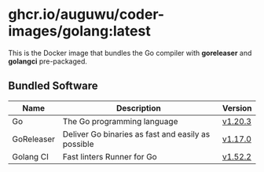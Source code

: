 # ghcr.io/auguwu/coder-images/golang:latest
This is the Docker image that bundles the Go compiler with **goreleaser** and **golangci** pre-packaged.

## Bundled Software
| Name       | Description                                        | Version               |
| ---------- | -------------------------------------------------- | --------------------- |
| Go         | The Go programming language                        | [v1.20.3][golang]       |
| GoReleaser | Deliver Go binaries as fast and easily as possible | [v1.17.0][goreleaser] |
| Golang CI  | Fast linters Runner for Go                         | [v1.52.2][golangci]   |

[goreleaser]: https://github.com/goreleaser/goreleaser/releases/tag/v1.17.0
[golangci]:   https://github.com/golangci/golangci-lint/releases/tag/v1.52.2
[golang]:     https://github.com/golang/go/releases/tag/go1.20.3
